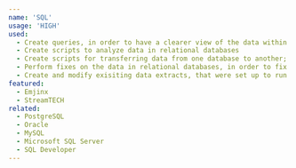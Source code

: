```yaml
---
name: 'SQL'
usage: 'HIGH'
used:
  - Create queries, in order to have a clearer view of the data within a relational database
  - Create scripts to analyze data in relational databases
  - Create scripts for transferring data from one database to another; example, while upgrading StreamTECH app to the second version to move all existing clients to the new system
  - Perform fixes on the data in relational databases, in order to fix issues clients experienced, while working for both Streamline Technology and Celero Solutions
  - Create and modify exisiting data extracts, that were set up to run as overnight batch jobs, while working for Celero Solutions and more!
featured:
  - Emjinx
  - StreamTECH
related:
  - PostgreSQL
  - Oracle
  - MySQL
  - Microsoft SQL Server
  - SQL Developer
---
```

